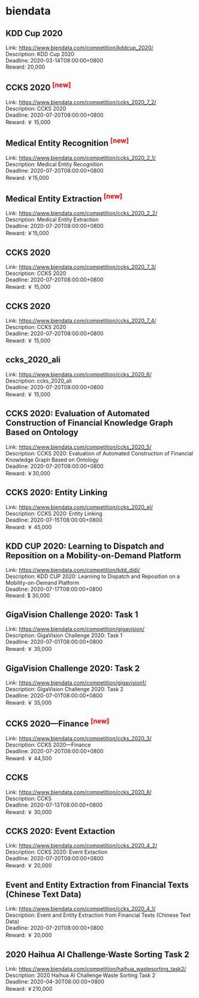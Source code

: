 # biendata



## KDD Cup 2020

Link: https://www.biendata.com/competition/kddcup_2020/  
Description: KDD Cup 2020  
Deadline: 2020-03-14T08:00:00+0800  
Reward: 20,000  


## CCKS 2020 <sup style="color:red">[new]<sup>  

Link: https://www.biendata.com/competition/ccks_2020_7_2/  
Description: CCKS 2020  
Deadline: 2020-07-20T08:00:00+0800  
Reward: ￥ 15,000  


## Medical Entity Recognition <sup style="color:red">[new]<sup>  

Link: https://www.biendata.com/competition/ccks_2020_2_1/  
Description: Medical Entity Recognition  
Deadline: 2020-07-20T08:00:00+0800  
Reward: ￥15,000  


## Medical Entity Extraction <sup style="color:red">[new]<sup>  

Link: https://www.biendata.com/competition/ccks_2020_2_2/  
Description: Medical Entity Extraction  
Deadline: 2020-07-20T08:00:00+0800  
Reward: ￥15,000  


## CCKS 2020

Link: https://www.biendata.com/competition/ccks_2020_7_3/  
Description: CCKS 2020  
Deadline: 2020-07-20T08:00:00+0800  
Reward: ￥ 15,000  


## CCKS 2020

Link: https://www.biendata.com/competition/ccks_2020_7_4/  
Description: CCKS 2020  
Deadline: 2020-07-20T08:00:00+0800  
Reward: ￥ 15,000  


## ccks_2020_ali

Link: https://www.biendata.com/competition/ccks_2020_6/  
Description: ccks_2020_ali  
Deadline: 2020-07-20T08:00:00+0800  
Reward: ￥ 15,000  


## CCKS 2020: Evaluation of Automated Construction of Financial Knowledge Graph Based on Ontology

Link: https://www.biendata.com/competition/ccks_2020_5/  
Description: CCKS 2020: Evaluation of Automated Construction of Financial Knowledge Graph Based on Ontology  
Deadline: 2020-07-20T08:00:00+0800  
Reward: ￥30,000  


## CCKS 2020: Entity Linking

Link: https://www.biendata.com/competition/ccks_2020_el/  
Description: CCKS 2020: Entity Linking  
Deadline: 2020-07-15T08:00:00+0800  
Reward: ￥ 45,000  


## KDD CUP 2020: Learning to Dispatch and Reposition on a Mobility-on-Demand Platform

Link: https://www.biendata.com/competition/kdd_didi/  
Description: KDD CUP 2020: Learning to Dispatch and Reposition on a Mobility-on-Demand Platform  
Deadline: 2020-07-17T08:00:00+0800  
Reward: $ 30,000  


## GigaVision Challenge 2020: Task 1

Link: https://www.biendata.com/competition/gigavision/  
Description: GigaVision Challenge 2020: Task 1  
Deadline: 2020-07-01T08:00:00+0800  
Reward: ￥ 35,000  


## GigaVision Challenge 2020: Task 2

Link: https://www.biendata.com/competition/gigavision1/  
Description: GigaVision Challenge 2020: Task 2  
Deadline: 2020-07-01T08:00:00+0800  
Reward: ￥ 35,000  


## CCKS 2020—Finance <sup style="color:red">[new]<sup>  

Link: https://www.biendata.com/competition/ccks_2020_3/  
Description: CCKS 2020—Finance  
Deadline: 2020-07-20T08:00:00+0800  
Reward: ￥ 44,500  


## CCKS

Link: https://www.biendata.com/competition/ccks_2020_8/  
Description: CCKS  
Deadline: 2020-07-13T08:00:00+0800  
Reward: ￥ 30,000  


## CCKS 2020: Event Extaction

Link: https://www.biendata.com/competition/ccks_2020_4_2/  
Description: CCKS 2020: Event Extaction  
Deadline: 2020-07-20T08:00:00+0800  
Reward: ￥ 20,000  


## Event and Entity Extraction from Financial Texts (Chinese Text Data)

Link: https://www.biendata.com/competition/ccks_2020_4_1/  
Description: Event and Entity Extraction from Financial Texts (Chinese Text Data)  
Deadline: 2020-07-20T08:00:00+0800  
Reward: ￥ 20,000  


## 2020 Haihua AI Challenge·Waste Sorting Task 2

Link: https://www.biendata.com/competition/haihua_wastesorting_task2/  
Description: 2020 Haihua AI Challenge·Waste Sorting Task 2  
Deadline: 2020-04-30T08:00:00+0800  
Reward: ￥210,000  

